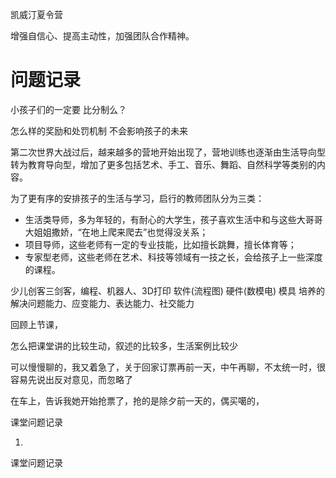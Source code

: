 凯威汀夏令营

增强自信心、提高主动性，加强团队合作精神。



# 问题记录

小孩子们的一定要 比分制么？

怎么样的奖励和处罚机制 不会影响孩子的未来



第二次世界大战过后，越来越多的营地开始出现了，营地训练也逐渐由生活导向型转为教育导向型，增加了更多包括艺术、手工、音乐、舞蹈、自然科学等类别的内容。

为了更有序的安排孩子的生活与学习，启行的教师团队分为三类：

* 生活类导师，多为年轻的，有耐心的大学生，孩子喜欢生活中和与这些大哥哥大姐姐撒娇，“在地上爬来爬去”也觉得没关系；
* 项目导师，这些老师有一定的专业技能，比如擅长跳舞，擅长体育等；
* 专家型老师，这些老师在艺术、科技等领域有一技之长，会给孩子上一些深度的课程。

少儿创客三剑客，编程、机器人、3D打印   软件(流程图) 硬件(数模电)  模具 培养的 解决问题能力、应变能力、表达能力、社交能力



回顾上节课，

怎么把课堂讲的比较生动，叙述的比较多，生活案例比较少

可以慢慢聊的，我又着急了，关于回家订票再前一天，中午再聊，不太统一时，很容易先说出反对意见，而忽略了

在车上，告诉我她开始抢票了，抢的是除夕前一天的，偶买噶的，



课堂问题记录

1. ​



课堂问题记录





















